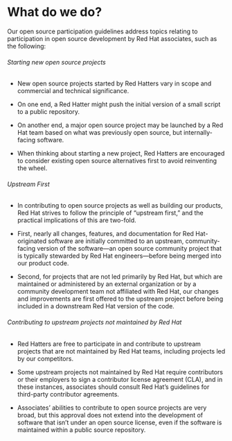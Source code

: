 <!-- #region -->
# What do we do? 


Our open source participation guidelines address topics relating to participation in open source development by Red Hat associates, such as the following:


###### Starting new open source projects


- New open source projects started by Red Hatters vary in scope and commercial and technical significance. 


- On one end, a Red Hatter might push the initial version of a small script to a public repository. 


- On another end, a major open source project may be launched by a Red Hat team based on what was previously open source, but internally-facing software. 


- When thinking about starting a new project, Red Hatters are encouraged to consider existing open source alternatives first to avoid reinventing the wheel.


###### Upstream First


- In contributing to open source projects as well as building our products, Red Hat strives to follow the principle of “upstream first,” and the practical implications of this are two-fold. 


- First, nearly all changes, features, and documentation for Red Hat-originated software are initially committed to an upstream, community-facing version of the software—an open source community project that is typically stewarded by Red Hat engineers—before being merged into our product code. 


- Second, for projects that are not led primarily by Red Hat, but which are maintained or administered by an external organization or by a community development team not affiliated with Red Hat, our changes and improvements are first offered to the upstream project before being included in a downstream Red Hat version of the code.


###### Contributing to upstream projects not maintained by Red Hat


- Red Hatters are free to participate in and contribute to upstream projects that are not maintained by Red Hat teams, including projects led by our competitors. 


- Some upstream projects not maintained by Red Hat require contributors or their employers to sign a contributor license agreement (CLA), and in these instances, associates should consult Red Hat’s guidelines for third-party contributor agreements. 


- Associates’ abilities to contribute to open source projects are very broad, but this approval does not extend into the development of software that isn’t under an open source license, even if the software is maintained within a public source repository.
<!-- #endregion -->
